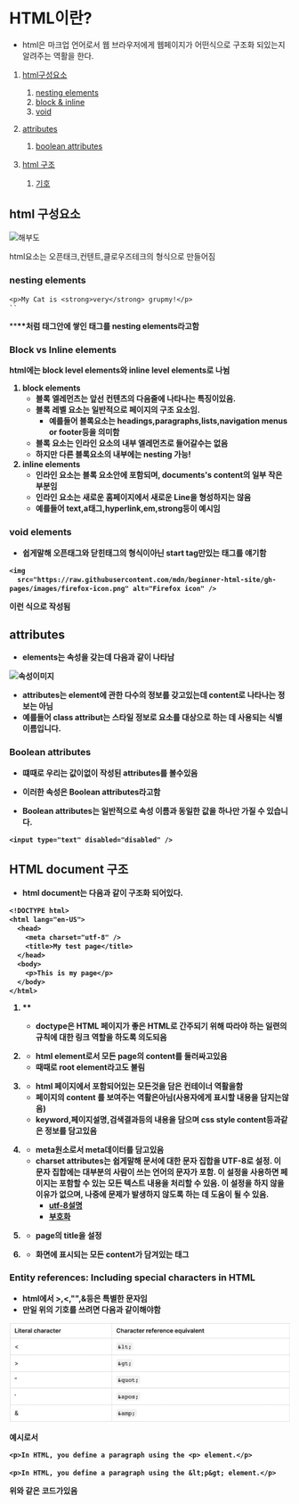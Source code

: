 # HTML이란?

- html은 마크업 언어로서 웹 브라우저에게 웹페이지가 어떤식으로 구조화 되있는지 알려주는 역활을 한다.

1. [html구성요소](#html-구성요소)

   1. [nesting elements](#nesting-elements)
   2. [block & inline](#block-vs-inline-elements)
   3. [void](#void-elements)

2. [attributes](#attributes)
   1. [boolean attributes](#boolean-attributes)
3. [html 구조](#html-document-구조)
   1. [기호](#entity-references-including-special-characters-in-html)

## html 구성요소

![해부도](https://developer.mozilla.org/en-US/docs/Learn/HTML/Introduction_to_HTML/Getting_started/grumpy-cat-small.png)

html요소는 오픈태크,컨텐트,클로우즈테크의 형식으로 만들어짐

### nesting elements

```
<p>My Cat is <strong>very</strong> grupmy!</p>
``
```

**<strong>**처럼 태그안에 쌓인 태그를 nesting elements라고함

### Block vs Inline elements

html에는 block level elements와 inline level elements로 나뉨

1. block elements
   - 블록 엘레먼츠는 앞선 컨텐츠의 다음줄에 나타나는 특징이있음.
   - 블록 레벨 요소는 일반적으로 페이지의 구조 요소임.
     - 예를들어 블록요소는 headings,paragraphs,lists,navigation menus or footer등을 의미함
   - 블록 요소는 인라인 요소의 내부 엘레먼츠로 들어갈수는 없음
   - 하지만 다른 블록요소의 내부에는 nesting 가능!
2. inline elements
   - 인라인 요소는 블록 요소안에 포함되며, documents's content의 일부 작은 부분임
   - 인라인 요소는 새로운 홈페이지에서 새로운 Line을 형성하지는 않음
   - 예를들어 text,a태그,hyperlink,em,strong등이 예시임

### void elements

- 쉽게말해 오픈태그와 닫힌태그의 형식이아닌 start tag만있는 태그를 얘기함

```
<img
  src="https://raw.githubusercontent.com/mdn/beginner-html-site/gh-pages/images/firefox-icon.png" alt="Firefox icon" />

```

이런 식으로 작성됨

## attributes

- elements는 속성을 갖는데 다음과 같이 나타남

![속성이미지](https://developer.mozilla.org/en-US/docs/Learn/HTML/Introduction_to_HTML/Getting_started/grumpy-cat-attribute-small.png)

- attributes는 element에 관한 다수의 정보를 갖고있는데 content로 나타나는 정보는 아님
- 예를들어 **class** attribut는 스타일 정보로 요소를 대상으로 하는 데 사용되는 식별 이름입니다.

### Boolean attributes

- 떄때로 우리는 값이없이 작성된 attributes를 볼수있음

- 이러한 속성은 Boolean attributes라고함

- Boolean attributes는 일반적으로 속성 이름과 동일한 값을 하나만 가질 수 있습니다.

```
<input type="text" disabled="disabled" />

```

## HTML document 구조

- html document는 다음과 같이 구조화 되어있다.

```
<!DOCTYPE html>
<html lang="en-US">
  <head>
    <meta charset="utf-8" />
    <title>My test page</title>
  </head>
  <body>
    <p>This is my page</p>
  </body>
</html>

```

1. \*\*<!DOCTYPE html>

   - doctype은 HTML 페이지가 좋은 HTML로 간주되기 위해 따라야 하는 일련의 규칙에 대한 링크 역할을 하도록 의도되음

2. **<html></html>**
   - html element로서 모든 page의 content를 둘러싸고있음
   - 때때로 root element라고도 불림
3. **<head></head>**
   - html 페이지에서 포함되어있는 모든것을 담은 컨테이너 역활을함
   - 페이지의 **content** 를 보여주는 역활은아님(사용자에게 표시할 내용을 담지는않음)
   - keyword,페이지설명,검색결과등의 내용을 담으며 css style content등과같은 정보를 담고있음
4. **<meta charset="utf-8">**

   - meta원소로서 meta데이터를 담고있음
   - charset attributes는 쉽게말해 문서에 대한 문자 집합을 UTF-8로 설정. 이 문자 집합에는 대부분의 사람이 쓰는 언어의 문자가 포함. 이 설정을 사용하면 페이지는 포함할 수 있는 모든 텍스트 내용을 처리할 수 있음. 이 설정을 하지 않을 이유가 없으며, 나중에 문제가 발생하지 않도록 하는 데 도움이 될 수 있음.
     - [utf-8설명](https://meaningone.tistory.com/191)
     - [부호화](https://itpenote.tistory.com/361)

5. **<title></title>**

   - page의 title을 설정

6. **<body></body>**

   - 화면에 표시되는 모든 content가 담겨있는 태그

### Entity references: Including special characters in HTML

- html에서 >,<,"",&등은 특별한 문자임
- 만일 위의 기호를 쓰려면 다음과 같이해야함

![기호이미지](./img/%EC%8A%A4%ED%81%AC%EB%A6%B0%EC%83%B7%202022-10-20%20%EC%98%A4%ED%9B%84%202.41.49.png)

예시로서

```
<p>In HTML, you define a paragraph using the <p> element.</p>

<p>In HTML, you define a paragraph using the &lt;p&gt; element.</p>

```

위와 같은 코드가있음
